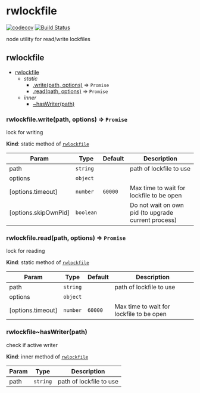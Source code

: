 rwlockfile
==========

[![codecov](https://codecov.io/gh/dickeyxxx/rwlockfile/branch/master/graph/badge.svg)](https://codecov.io/gh/dickeyxxx/rwlockfile)
[![Build Status](https://semaphoreci.com/api/v1/dickeyxxx/rwlockfile/branches/master/badge.svg)](https://semaphoreci.com/dickeyxxx/rwlockfile)

node utility for read/write lockfiles

<a name="module_rwlockfile"></a>

## rwlockfile

* [rwlockfile](#module_rwlockfile)
    * _static_
        * [.write(path, options)](#module_rwlockfile.write) ⇒ <code>Promise</code>
        * [.read(path, options)](#module_rwlockfile.read) ⇒ <code>Promise</code>
    * _inner_
        * [~hasWriter(path)](#module_rwlockfile..hasWriter)

<a name="module_rwlockfile.write"></a>

### rwlockfile.write(path, options) ⇒ <code>Promise</code>
lock for writing

**Kind**: static method of <code>[rwlockfile](#module_rwlockfile)</code>  

| Param | Type | Default | Description |
| --- | --- | --- | --- |
| path | <code>string</code> |  | path of lockfile to use |
| options | <code>object</code> |  |  |
| [options.timeout] | <code>number</code> | <code>60000</code> | Max time to wait for lockfile to be open |
| [options.skipOwnPid] | <code>boolean</code> |  | Do not wait on own pid (to upgrade current process) |

<a name="module_rwlockfile.read"></a>

### rwlockfile.read(path, options) ⇒ <code>Promise</code>
lock for reading

**Kind**: static method of <code>[rwlockfile](#module_rwlockfile)</code>  

| Param | Type | Default | Description |
| --- | --- | --- | --- |
| path | <code>string</code> |  | path of lockfile to use |
| options | <code>object</code> |  |  |
| [options.timeout] | <code>number</code> | <code>60000</code> | Max time to wait for lockfile to be open |

<a name="module_rwlockfile..hasWriter"></a>

### rwlockfile~hasWriter(path)
check if active writer

**Kind**: inner method of <code>[rwlockfile](#module_rwlockfile)</code>  

| Param | Type | Description |
| --- | --- | --- |
| path | <code>string</code> | path of lockfile to use |

